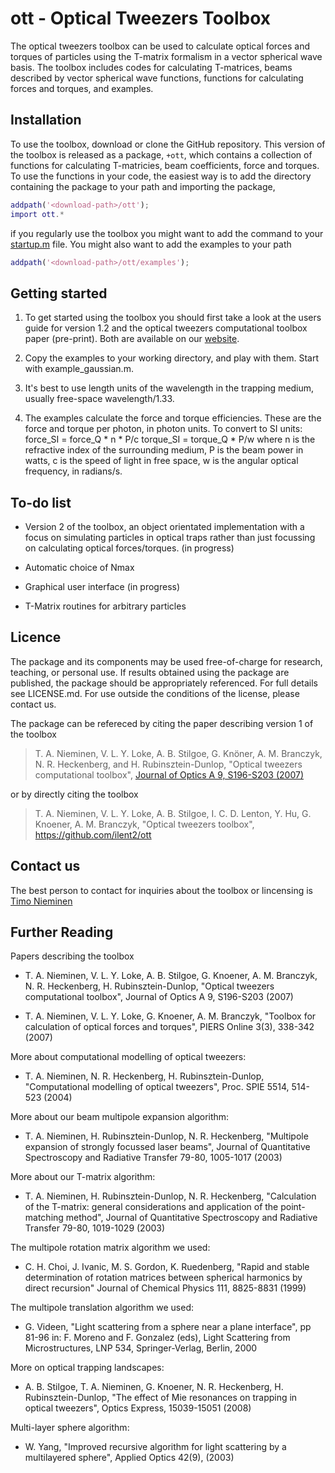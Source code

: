 ott - Optical Tweezers Toolbox
==============================

The optical tweezers toolbox can be used to calculate optical forces
and torques of particles using the T-matrix formalism in a vector
spherical wave basis.
The toolbox includes codes for calculating T-matrices, beams described
by vector spherical wave functions, functions for calculating forces
and torques, and examples.

Installation
------------

To use the toolbox, download or clone the GitHub repository.
This version of the toolbox is released as a package, `+ott`, which
contains a collection of functions for calculating T-matricies, beam
coefficients, force and torques.
To use the functions in your code, the easiest way is to add the
directory containing the package to your path and importing the package,

```matlab
addpath('<download-path>/ott');
import ott.*
```

if you regularly use the toolbox you might want to add the command to
your [startup.m](https://au.mathworks.com/help/matlab/ref/startup.html?searchHighlight=startup.m) file.
You might also want to add the examples to your path

```matlab
addpath('<download-path>/ott/examples');
```

Getting started
---------------

1. To get started using the toolbox you should first take a look at the
users guide for version 1.2 and the optical tweezers computational
toolbox paper (pre-print).  Both are available on our
[website](https://people.smp.uq.edu.au/TimoNieminen/software.html).

2. Copy the examples to your working directory, and play with
    them. Start with example_gaussian.m.

3. It's best to use length units of the wavelength in the trapping
    medium, usually free-space wavelength/1.33.
    
4. The examples calculate the force and torque efficiencies. These are
    the force and torque per photon, in photon units. To convert to
    SI units:
                force_SI = force_Q * n * P/c
               torque_SI = torque_Q * P/w
    where n is the refractive index of the surrounding medium,
          P is the beam power in watts,
          c is the speed of light in free space,
          w is the angular optical frequency, in radians/s.

To-do list
----------

* Version 2 of the toolbox, an object orientated implementation with
  a focus on simulating particles in optical traps rather than just
  focussing on calculating optical forces/torques.  (in progress)
  
* Automatic choice of Nmax

* Graphical user interface (in progress)

* T-Matrix routines for arbitrary particles

Licence
-------

The package and its components may be used free-of-charge for research,
teaching, or personal use. If results obtained using the package are
published, the package should be appropriately referenced.
For full details see LICENSE.md.
For use outside the conditions of the license, please contact us.

The package can be refereced by citing the paper describing version
1 of the toolbox

> T. A. Nieminen, V. L. Y. Loke, A. B. Stilgoe, G. Knöner, A. M. Branczyk, N. R. Heckenberg, and H. Rubinsztein-Dunlop,
> "Optical tweezers computational toolbox",
> [Journal of Optics A 9, S196-S203 (2007)](http://iopscience.iop.org/1464-4258/9/8/S12/)

or by directly citing the toolbox

> T. A. Nieminen, V. L. Y. Loke, A. B. Stilgoe, I. C. D. Lenton,
> Y. Hu, G. Knoener, A. M. Branczyk,
> "Optical tweezers toolbox", https://github.com/ilent2/ott

Contact us
----------

The best person to contact for inquiries about the toolbox or lincensing
is [Timo Nieminen](mailto:timo@physics.uq.edu.au)

Further Reading
---------------

Papers describing the toolbox

* T. A. Nieminen, V. L. Y. Loke, A. B. Stilgoe, G. Knoener,
A. M. Branczyk, N. R. Heckenberg, H. Rubinsztein-Dunlop,
"Optical tweezers computational toolbox",
Journal of Optics A 9, S196-S203 (2007)

* T. A. Nieminen, V. L. Y. Loke, G. Knoener, A. M. Branczyk,
"Toolbox for calculation of optical forces and torques",
PIERS Online 3(3), 338-342 (2007)


More about computational modelling of optical tweezers:

* T. A. Nieminen, N. R. Heckenberg, H. Rubinsztein-Dunlop,
"Computational modelling of optical tweezers",
Proc. SPIE 5514, 514-523 (2004)


More about our beam multipole expansion algorithm:

* T. A. Nieminen, H. Rubinsztein-Dunlop, N. R. Heckenberg,
"Multipole expansion of strongly focussed laser beams",
Journal of Quantitative Spectroscopy and Radiative Transfer 79-80,
1005-1017 (2003)

More about our T-matrix algorithm:

* T. A. Nieminen, H. Rubinsztein-Dunlop, N. R. Heckenberg,
"Calculation of the T-matrix: general considerations and
application of the point-matching method",
Journal of Quantitative Spectroscopy and Radiative Transfer 79-80,
1019-1029 (2003)

The multipole rotation matrix algorithm we used:

* C. H. Choi, J. Ivanic, M. S. Gordon, K. Ruedenberg,
"Rapid and stable determination of rotation matrices between
spherical harmonics by direct recursion"
Journal of Chemical Physics 111, 8825-8831 (1999)


The multipole translation algorithm we used:

* G. Videen,
"Light scattering from a sphere near a plane interface",
pp 81-96 in:
F. Moreno and F. Gonzalez (eds),
Light Scattering from Microstructures, LNP 534,
Springer-Verlag, Berlin, 2000


More on optical trapping landscapes:

* A. B. Stilgoe, T. A. Nieminen, G. Knoener, N. R. Heckenberg, H. 
Rubinsztein-Dunlop, "The effect of Mie resonances on trapping in 
optical tweezers", Optics Express, 15039-15051 (2008)

Multi-layer sphere algorithm:

* W. Yang, "Improved recursive algorithm for light scattering by a
 multilayered sphere", Applied Optics 42(9), (2003)

